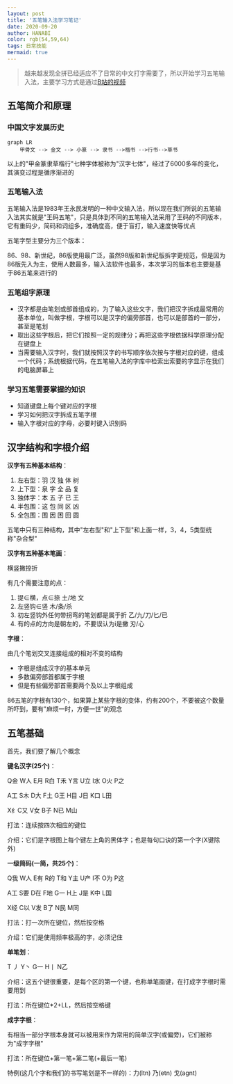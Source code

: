 ```yaml
---
layout: post
title: '五笔输入法学习笔记'
date: 2020-09-20
author: HANABI
color: rgb(54,59,64)
tags: 日常技能
mermaid: true
---
```


> 越来越发现全拼已经适应不了日常的中文打字需要了，所以开始学习五笔输入法，主要学习方式是通过[B站的视频](https://www.bilibili.com/video/BV1nx41177Mm)

## 五笔简介和原理

### 中国文字发展历史

```mermaid
graph LR
	甲骨文 --> 金文 --> 小篆 --> 隶书 -->楷书 -->行书-->草书
```

以上的"甲金篆隶草楷行"七种字体被称为"汉字七体"，经过了6000多年的变化，其演变过程是循序渐进的

### 五笔输入法

五笔输入法是1983年王永民发明的一种中文输入法，所以现在我们所说的五笔输入法其实就是"王码五笔"，只是具体到不同的五笔输入法采用了王码的不同版本，它有重码少，简码和词组多，准确度高，便于盲打，输入速度快等优点

五笔字型主要分为三个版本：

86、98、新世纪，86版使用最广泛，虽然98版和新世纪版拆字更规范，但是因为86版先入为主，使用人数最多，输入法软件也最多，本次学习的版本也主要是基于86五笔来进行的

### 五笔组字原理

- 汉字都是由笔划或部首组成的，为了输入这些文字，我们把汉字拆成最常用的基本单位，叫做字根，字根可以是汉字的偏旁部首，也可以是部首的一部分，甚至是笔划
- 取出这些字根后，把它们按照一定的规律分；再把这些字根依据科学原理分配在键盘上
- 当需要输入汉字时，我们就按照汉字的书写顺序依次按与字根对应的键，组成一个代码；系统根据代码，在五笔输入法的字库中检索出索要的字显示在我们的电脑屏幕上

### 学习五笔需要掌握的知识

- 知道键盘上每个键对应的字根
- 学习如何把汉字拆成五笔字根
- 输入字根对应的字母，必要时键入识别码



## 汉字结构和字根介绍

**汉字有五种基本结构**：

1. 左右型：羽 汉 独 体 树
2. 上下型：泉 字 全 品 复
3. 独体字：本 五 子 已 王
4. 半包围：这 包 同 区 凶
5. 全包围：围 因 困 回 圆

五笔中只有三种结构，其中"左右型"和"上下型"和上面一样，3，4，5类型统称"杂合型"



**汉字有五种基本笔画**：

横竖撇捺折

有几个需要注意的点：

1. 提∈横，点∈捺   土/地  文
2. 左竖钩∈竖 木/条/杀
3. 初左竖钩外任何带拐弯的笔划都是属于折 乙/九/刀/匕/已
4. 有的点的方向是朝左的，不要误认为i是撇 刃/心



**字根**：

由几个笔划交叉连接组成的相对不变的结构

- 字根是组成汉字的基本单元
- 多数偏旁部首都属于字根
- 但是有些偏旁部首需要两个及以上字根组成

86五笔的字根有130个，如果算上某些字根的变体，约有200个，不要被这个数量所吓到，要有"麻烦一时，方便一世"的观念

## 五笔基础

首先，我们要了解几个概念



**键名汉字(25个)**：

Q金 W人 E月 R白 T禾 Y言 U立 I水 O火 P之

A工 S木 D大 F土 G王 H目 J日 K口 L田

X纟C又 V女 B子 N已 M山

打法：连续按四次相应的键位

介绍：它们是字根图上每个键左上角的黑体字；也是每句口诀的第一个字(X键除外)



**一级简码(一简，共25个)**：

Q我 W人 E有 R的 T和 Y主 U产 I不 O为 P这

A工 S要 D在 F地 G一 H上 J是 K中 L国

X经 C以 V发 B了 N民 M同

打法：打一次所在键位，然后按空格

介绍：它们是使用频率极高的字，必须记住



**单笔划**：

T 丿 Y丶 G一 H丨 N乙

介绍：这五个键很重要，是每个区的第一个键，也称单笔画键，在打成字字根时需要用到

打法：所在键位*2+LL，然后按空格键



**成字字根**：

有相当一部分字根本身就可以被用来作为常用的简单汉字(或偏旁)，它们被称为"成字字根"

打法：所在键位+第一笔+第二笔(+最后一笔)

特例(这几个字和我们的书写笔划是不一样的)：力(ltn) 乃(etn) 戈(agnt)